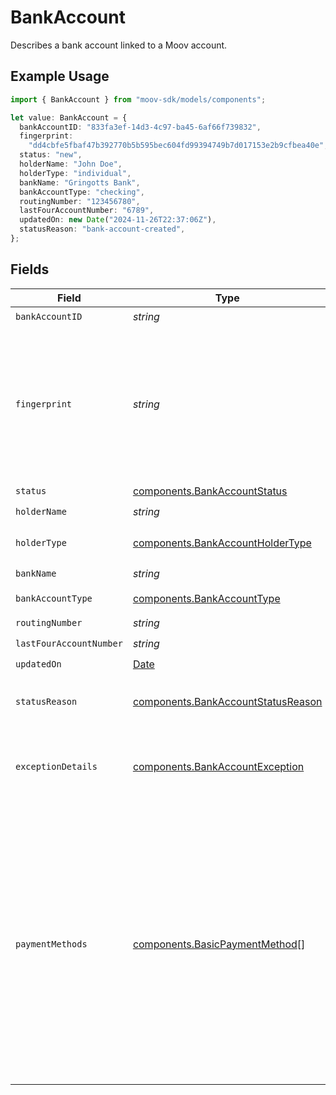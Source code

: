 # BankAccount

Describes a bank account linked to a Moov account.

## Example Usage

```typescript
import { BankAccount } from "moov-sdk/models/components";

let value: BankAccount = {
  bankAccountID: "833fa3ef-14d3-4c97-ba45-6af66f739832",
  fingerprint:
    "dd4cbfe5fbaf47b392770b5b595bec604fd99394749b7d017153e2b9cfbea40e",
  status: "new",
  holderName: "John Doe",
  holderType: "individual",
  bankName: "Gringotts Bank",
  bankAccountType: "checking",
  routingNumber: "123456780",
  lastFourAccountNumber: "6789",
  updatedOn: new Date("2024-11-26T22:37:06Z"),
  statusReason: "bank-account-created",
};
```

## Fields

| Field                                                                                                                                                                                                                                                                                              | Type                                                                                                                                                                                                                                                                                               | Required                                                                                                                                                                                                                                                                                           | Description                                                                                                                                                                                                                                                                                        |
| -------------------------------------------------------------------------------------------------------------------------------------------------------------------------------------------------------------------------------------------------------------------------------------------------- | -------------------------------------------------------------------------------------------------------------------------------------------------------------------------------------------------------------------------------------------------------------------------------------------------- | -------------------------------------------------------------------------------------------------------------------------------------------------------------------------------------------------------------------------------------------------------------------------------------------------- | -------------------------------------------------------------------------------------------------------------------------------------------------------------------------------------------------------------------------------------------------------------------------------------------------- |
| `bankAccountID`                                                                                                                                                                                                                                                                                    | *string*                                                                                                                                                                                                                                                                                           | :heavy_check_mark:                                                                                                                                                                                                                                                                                 | N/A                                                                                                                                                                                                                                                                                                |
| `fingerprint`                                                                                                                                                                                                                                                                                      | *string*                                                                                                                                                                                                                                                                                           | :heavy_check_mark:                                                                                                                                                                                                                                                                                 | Once the bank account is linked, we don't reveal the full bank account number. <br/><br/>The fingerprint acts as a way to identify whether two linked bank accounts are the same.                                                                                                                  |
| `status`                                                                                                                                                                                                                                                                                           | [components.BankAccountStatus](../../models/components/bankaccountstatus.md)                                                                                                                                                                                                                       | :heavy_check_mark:                                                                                                                                                                                                                                                                                 | N/A                                                                                                                                                                                                                                                                                                |
| `holderName`                                                                                                                                                                                                                                                                                       | *string*                                                                                                                                                                                                                                                                                           | :heavy_check_mark:                                                                                                                                                                                                                                                                                 | N/A                                                                                                                                                                                                                                                                                                |
| `holderType`                                                                                                                                                                                                                                                                                       | [components.BankAccountHolderType](../../models/components/bankaccountholdertype.md)                                                                                                                                                                                                               | :heavy_check_mark:                                                                                                                                                                                                                                                                                 | The type of holder on a funding source.                                                                                                                                                                                                                                                            |
| `bankName`                                                                                                                                                                                                                                                                                         | *string*                                                                                                                                                                                                                                                                                           | :heavy_check_mark:                                                                                                                                                                                                                                                                                 | N/A                                                                                                                                                                                                                                                                                                |
| `bankAccountType`                                                                                                                                                                                                                                                                                  | [components.BankAccountType](../../models/components/bankaccounttype.md)                                                                                                                                                                                                                           | :heavy_check_mark:                                                                                                                                                                                                                                                                                 | The bank account type.                                                                                                                                                                                                                                                                             |
| `routingNumber`                                                                                                                                                                                                                                                                                    | *string*                                                                                                                                                                                                                                                                                           | :heavy_check_mark:                                                                                                                                                                                                                                                                                 | N/A                                                                                                                                                                                                                                                                                                |
| `lastFourAccountNumber`                                                                                                                                                                                                                                                                            | *string*                                                                                                                                                                                                                                                                                           | :heavy_check_mark:                                                                                                                                                                                                                                                                                 | N/A                                                                                                                                                                                                                                                                                                |
| `updatedOn`                                                                                                                                                                                                                                                                                        | [Date](https://developer.mozilla.org/en-US/docs/Web/JavaScript/Reference/Global_Objects/Date)                                                                                                                                                                                                      | :heavy_check_mark:                                                                                                                                                                                                                                                                                 | N/A                                                                                                                                                                                                                                                                                                |
| `statusReason`                                                                                                                                                                                                                                                                                     | [components.BankAccountStatusReason](../../models/components/bankaccountstatusreason.md)                                                                                                                                                                                                           | :heavy_check_mark:                                                                                                                                                                                                                                                                                 | The reason the bank account status changed to the current value.                                                                                                                                                                                                                                   |
| `exceptionDetails`                                                                                                                                                                                                                                                                                 | [components.BankAccountException](../../models/components/bankaccountexception.md)                                                                                                                                                                                                                 | :heavy_minus_sign:                                                                                                                                                                                                                                                                                 | Reason for, and details related to, an `errored` or `verificationFailed` bank account status.                                                                                                                                                                                                      |
| `paymentMethods`                                                                                                                                                                                                                                                                                   | [components.BasicPaymentMethod](../../models/components/basicpaymentmethod.md)[]                                                                                                                                                                                                                   | :heavy_minus_sign:                                                                                                                                                                                                                                                                                 | Includes any payment methods generated for a newly created bank account, removing the need to<br/>call the List Payment Methods endpoint following a successful Create BankAccount request.<br/><br/>**NOTE: This field is only populated for Create BankAccount requests made with the `X-Wait-For` header.** |